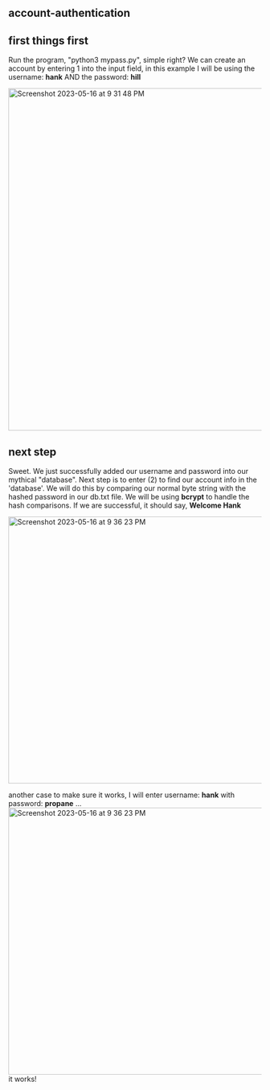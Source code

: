 ## account-authentication
## first things first
Run the program, "python3 mypass.py", simple right?
We can create an account by entering 1 into the input field, in this example I will be using the username: __hank__ AND the password: __hill__ 

<img width="681" alt="Screenshot 2023-05-16 at 9 31 48 PM" src="https://github.com/katstews/account-authentication/assets/112781868/355a71ed-1d00-4bfc-b3fe-074d13265f06">

## next step 
Sweet. We just successfully added our username and password into our mythical "database". Next step is to enter (2) to find our account info in the 'database'. We will do this by comparing our normal byte string with the hashed password in our db.txt file. We will be using __bcrypt__ to handle the hash comparisons. If we are successful, it should say, __Welcome Hank__ 

<img width="531" alt="Screenshot 2023-05-16 at 9 36 23 PM" src="https://github.com/katstews/account-authentication/assets/112781868/ca561a2e-4fe9-474b-a0e3-9ecc35f2ad7b">

<br> 

another case to make sure it works, I will enter username: __hank__ with password: __propane__ ... 
<img width="531" alt="Screenshot 2023-05-16 at 9 36 23 PM" src="https://github.com/katstews/account-authentication/assets/112781868/72bf0de7-5335-4173-8265-22c0f8a39703">
it works! 
